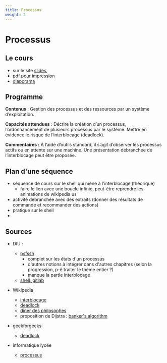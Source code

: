 ```yaml
---
title: Processus
weight: 2
---
```

# Processus

## Le cours

* sur le site [slides](slides),
* [pdf pour impression](/uploads/docnsitale/processus/psfssh_print.pdf)
* [diaporama](/uploads/docnsitale/processus/psfssh_slides.pdf)





## Programme

**Contenus** : Gestion des processus et des ressources par un système
d’exploitation.

**Capacités attendues** : Décrire la création d’un processus,
l’ordonnancement de plusieurs processus par le système.
Mettre en évidence le risque de l’interblocage (deadlock).

**Commentaires :** À l’aide d’outils standard, il s’agit d’observer les
processus actifs ou en attente sur une machine. Une présentation débranchée de
l’interblocage peut être proposée.


## Plan d'une séquence

* séquence de cours sur le shell qui mène à l'interblocage (théorique)
  * faire le lien avec une boucle infinie, peut-être reprendre les animations de wikipedia us
* activité debranchée avec des extraits (donner des résultats de commande et recommander des actions)
* pratique sur le shell
*

## Sources


* DIU :
  * [psfssh](/home/quentin/gdrive/cours/DIU-EIL/gitlab_from_univ/contenu_formation/portail/bloc3/psfssh)
    * complet sur les états d'un processus
    * d'autres notions à intégrer dans d'autres chapitres (selon la progression, p-ê traiter le thème entier ?)
    * manque la partie interblocage
  * [shell, gitlab](/home/quentin/gdrive/cours/DIU-EIL/gitlab_from_univ/contenu_formation/portail/bloc3/seance0)

* Wikipedia
  * [interblocage](https://fr.wikipedia.org/wiki/Interblocage)
  * [deadlock](https://en.wikipedia.org/wiki/Deadlock)
  * [diner des philosophes](https://fr.wikipedia.org/wiki/D%C3%AEner_des_philosophes)
  * proposition de Dijstra : [banker's algorithm](https://en.wikipedia.org/wiki/Banker%27s_algorithm)

* geekforgeeks
  * [deadlock](https://www.geeksforgeeks.org/introduction-of-deadlock-in-operating-system/)

* informatique lycée
  * [processus](https://pixees.fr/informatiquelycee/n_site/nsi_term_archi_proc.html)
